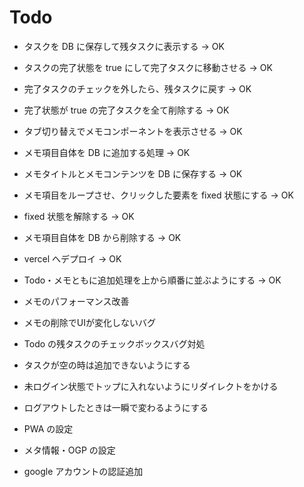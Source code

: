 # Todo

- タスクを DB に保存して残タスクに表示する → OK
- タスクの完了状態を true にして完了タスクに移動させる → OK
- 完了タスクのチェックを外したら、残タスクに戻す → OK
- 完了状態が true の完了タスクを全て削除する → OK
- タブ切り替えでメモコンポーネントを表示させる → OK
- メモ項目自体を DB に追加する処理 → OK
- メモタイトルとメモコンテンツを DB に保存する → OK
- メモ項目をループさせ、クリックした要素を fixed 状態にする → OK
- fixed 状態を解除する → OK
- メモ項目自体を DB から削除する → OK
- vercel へデプロイ → OK
- Todo・メモともに追加処理を上から順番に並ぶようにする → OK

- メモのパフォーマンス改善
- メモの削除でUIが変化しないバグ
- Todo の残タスクのチェックボックスバグ対処
- タスクが空の時は追加できないようにする
- 未ログイン状態でトップに入れないようにリダイレクトをかける
- ログアウトしたときは一瞬で変わるようにする
- PWA の設定
- メタ情報・OGP の設定
- google アカウントの認証追加
